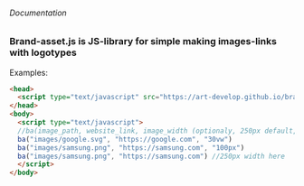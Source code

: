 ###### Documentation

### Brand-asset.js is JS-library for simple making images-links with logotypes

Examples:

```html
<head>
  <script type="text/javascript" src="https://art-develop.github.io/brand-asset.js"></script>
</head>
<body>
  <script type="text/javascript">
  //ba(image_path, website_link, image_width (optionaly, 250px default, height set automatic))
  ba("images/google.svg", "https://google.com", "30vw")
  ba("images/samsung.png", "https://samsung.com", "100px")
  ba("images/samsung.png", "https://samsung.com") //250px width here
  </script>
</body>
```
